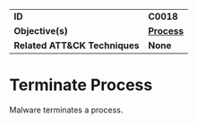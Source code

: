 
<table>
<tr>
<td><b>ID</b></td>
<td><b>C0018</b></td>
</tr>
<tr>
<td><b>Objective(s)</b></td>
<td><b><a href="../process">Process</a></b></td>
</tr>
<tr>
<td><b>Related ATT&CK Techniques</b></td>
<td><b>None</b></td>
</tr>
</table>


Terminate Process
=================
Malware terminates a process.
